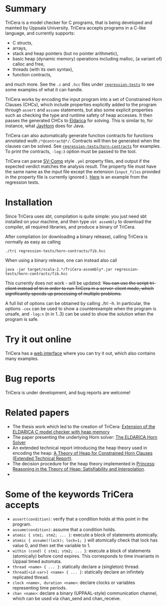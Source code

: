 # Summary
TriCera is a model checker for C programs, that is being developed and mainted by Uppsala University. TriCera accepts programs in a C-like language, and currently supports:
* C structs, 
* arrays, 
* stack and heap pointers (but no pointer arithmetic),
* basic heap (dynamic memory) operations including malloc, (a variant of) calloc and free,
* threads (with its own syntax),
* function contracts,

and much more. See the `.c` and `.hcc` files under [`regression-tests`](https://github.com/uuverifiers/tricera/tree/master/regression-tests) to see some examples of what it can handle.

TriCera works by encoding the input program into a set of Constrained Horn Clauses (CHCs), which include properties explicitly added to the program through `assert` and `assume` statements, but also some explicit properties such as checking the type and runtime safety of heap accesses. It then passes the generated CHCs to [Eldarica](https://github.com/uuverifiers/eldarica) for solving. This is similar to, for instance, what [JayHorn](https://jayhorn.github.io/jayhorn/) does for Java.

TriCera can also automatically generate function contracts for functions annotated wuth `/*@contract@*/`. Contracts will then be generated when the clauses can be solved. See [`regression-tests/horn-contracts`](https://github.com/uuverifiers/tricera/tree/master/regression-tests/horn-contracts) for examples. To print the contracts, `-log:3` option must be passed to the tool.

TriCera can parse [SV-Comp](https://sv-comp.sosy-lab.org/) style `.yml` property files, and output if the expected verdict matches the analysis result. The property file must have the same name as the input file except the extension (`input_files` provided in the property file is currently ignored ). [Here](https://github.com/uuverifiers/tricera/blob/master/regression-tests/horn-hcc-heap/memtrack-01.yml) is an example from the regression tests.

# Installation
Since TriCera uses sbt, compilation is quite simple: you just need sbt installed on your machine, and then type `sbt assembly` to download the compiler, all required libraries, and produce a binary of TriCera.

After compilation (or downloading a binary release), calling TriCera is normally as easy as calling

`./tri regression-tests/horn-contracts/fib.hcc`

When using a binary release, one can instead also call

`java -jar target/scala-2.*/TriCera-assembly*.jar regression-tests/horn-contracts/fib.hcc`

This currently does not work - will be updated: ~~You can use the script tri-client instead of tri in order to run TriCera in a server-client mode, which significantly speeds up processing of multiple problems.~~

A full list of options can be obtained by calling ./tri -h.
In particular, the options `-cex` can be used to show a counterexample when the program is unsafe, and `-log:n` (n in 1..3) can be used to show the solution when the program is safe.

# Try it out online
TriCera has a [web interface](http://logicrunch.it.uu.se:4096/~zafer/tricera/) where you can try it out, which also contains many examples.

# Bug reports
TriCera is under development, and bug reports are welcome!

# Related papers
* The thesis work which led to the creation of TriCera: [Extension of the ELDARICA C model checker with heap memory
](http://uu.diva-portal.org/smash/record.jsf?dswid=3650&pid=diva2%3A1373067)
* The paper presenting the underlying Horn solver: [The ELDARICA Horn Solver](https://ieeexplore.ieee.org/document/8603013)
* An extended technical report introducing the heap theory used in encoding the heap: [A Theory of Heap for Constrained Horn Clauses (Extended Technical Report)](https://arxiv.org/abs/2104.04224).
* The decision procedure for the heap theory implemented in [Princess](http://www.philipp.ruemmer.org/princess.shtml): [Reasoning in the Theory of Heap: Satisfiability and Interpolation](https://link.springer.com/chapter/10.1007%2F978-3-030-68446-4_9).
* 
# Some of the keywords TriCera accepts
* `assert(condition)`: verify that a condition holds at this point in the program.
* `assume(condition)`: assume that a condition holds.
* `atomic { stm1; stm2; ... }`: execute a block of statements atomically. 
* `atomic { assume(!lock); lock=1; }` will atomically check that lock has value 0, and then set the variable to 1.
* `within (cond) { stm1; stm2; ... }`: execute a block of statements (atomically) before cond expires. This corresponds to time invariants in Uppaal timed automata.
* `thread <name> { ... }`: statically declare a (singleton) thread.
* `thread[<id-var>] <name> { ... }`: statically declare an infinitely replicated thread.
* `clock <name>, duration <name>`: declare clocks or variables representing time periods.
* `chan <name>`: declare a binary (UPPAAL-style) communication channel, which can be used via chan_send and chan_receive.
